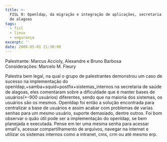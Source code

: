 ```yaml
---
title: >-
  FISL 9: Openldap, da migração e integração de aplicações, secretaria da saúde
  de alagoas
tags:
  - fisl
  - linux
  - segurança
excerpt: ''
date: 2008-05-01 21:38:00
---
```


Palestrante: Marcus Accioly, Alexandre e Bruno Barbosa  
Considerações: Marcelo M. Fleury

Palestra bem legal, na qual o grupo de palestrantes demonstrou um caso de sucesso na implementação do openldap,+samba+squid+postfix+sistemas\_internos na secretaria de saúde de alagoas, eles comentaram sobre a dificuldade que é manter bases de usuários(+-900 usuários) diferentes, sendo que na maioria dos sistemas, os usuários são os mesmos. Openldap foi então a solução encontrada para centralizar a base de usuários e assim acabar com problemas de varias senhas para um mesmo usuário, suporte demasiado, dentre outros. Foi bom observar o quão útil pode ser a implementação do openldap, se bem planejada e executada. Pense em ter uma mesma senha para acessar email's, acessar compartilhamento de arquivos, navegar na internet e utilizar os sistemas internos como a intranet, cms, crm ou até mesmo erp.